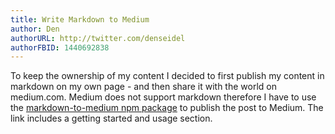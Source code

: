 ```yaml
---
title: Write Markdown to Medium 
author: Den
authorURL: http://twitter.com/denseidel
authorFBID: 1440692838
---
```


To keep the ownership of my content I decided to first publish my content in markdown on my own page - and then share it with the world on medium.com. Medium does not support markdown therefore I have to use the [markdown-to-medium npm package](https://www.npmjs.com/package/markdown-to-medium) to publish the post to Medium. The link includes a getting started and usage section.

